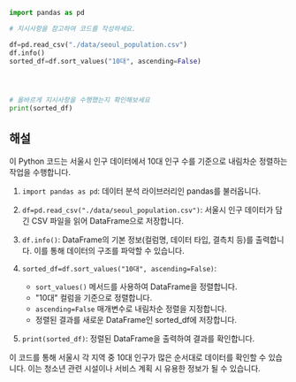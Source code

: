 ```python
import pandas as pd

# 지시사항을 참고하여 코드를 작성하세요.

df=pd.read_csv("./data/seoul_population.csv")
df.info()
sorted_df=df.sort_values("10대", ascending=False)




# 올바르게 지시사항을 수행했는지 확인해보세요
print(sorted_df)
```

## 해설

이 Python 코드는 서울시 인구 데이터에서 10대 인구 수를 기준으로 내림차순 정렬하는 작업을 수행합니다.

1. `import pandas as pd`: 데이터 분석 라이브러리인 pandas를 불러옵니다.

2. `df=pd.read_csv("./data/seoul_population.csv")`: 서울시 인구 데이터가 담긴 CSV 파일을 읽어 DataFrame으로 저장합니다.

3. `df.info()`: DataFrame의 기본 정보(컬럼명, 데이터 타입, 결측치 등)를 출력합니다. 이를 통해 데이터의 구조를 파악할 수 있습니다.

4. `sorted_df=df.sort_values("10대", ascending=False)`: 
   - `sort_values()` 메서드를 사용하여 DataFrame을 정렬합니다.
   - "10대" 컬럼을 기준으로 정렬합니다.
   - `ascending=False` 매개변수로 내림차순 정렬을 지정합니다.
   - 정렬된 결과를 새로운 DataFrame인 sorted_df에 저장합니다.

5. `print(sorted_df)`: 정렬된 DataFrame을 출력하여 결과를 확인합니다.

이 코드를 통해 서울시 각 지역 중 10대 인구가 많은 순서대로 데이터를 확인할 수 있습니다. 이는 청소년 관련 시설이나 서비스 계획 시 유용한 정보가 될 수 있습니다.